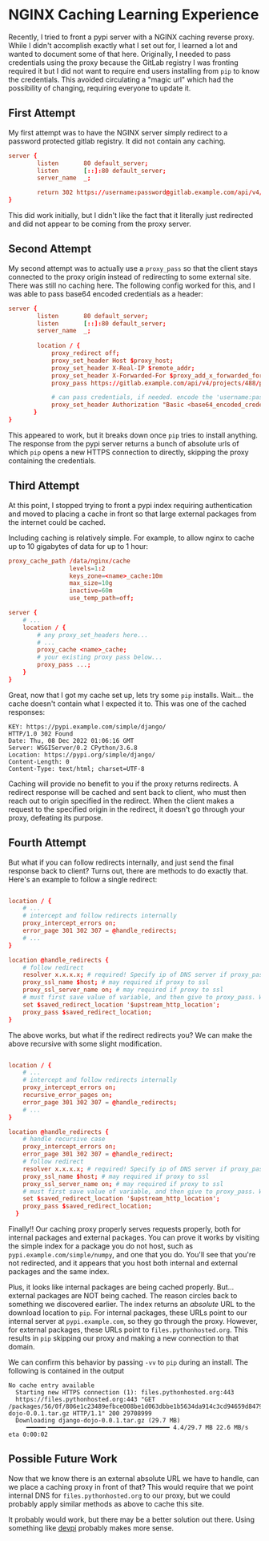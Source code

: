 # NGINX Caching Learning Experience

Recently, I tried to front a pypi server with a NGINX caching reverse proxy. While I didn't accomplish exactly what I set out for, I learned a lot and wanted to document some of that here. Originally, I needed to pass credentials using the proxy because the GitLab registry I was fronting required it but I did not want to require end users installing from `pip` to know the credentials. This avoided circulating a "magic url" which had the possibility of changing, requiring everyone to update it.

## First Attempt

My first attempt was to have the NGINX server simply redirect to a password protected gitlab registry. It did not contain any caching.

```conf
server {
        listen       80 default_server;
        listen       [::]:80 default_server;
        server_name  _;

        return 302 https://username:password@gitlab.example.com/api/v4/projects/488/packages/pypi/simple$request_uri;
}
```

This did work initially, but I didn't like the fact that it literally just redirected and did not appear to be coming from the proxy server.

## Second Attempt

My second attempt was to actually use a `proxy_pass` so that the client stays connected to the proxy origin instead of redirecting to some external site. There was still no caching here. The following config worked for this, and I was able to pass base64 encoded credentials as a header:

```conf
server {
        listen       80 default_server;
        listen       [::]:80 default_server;
        server_name  _;
        
        location / {
            proxy_redirect off;
            proxy_set_header Host $proxy_host;
            proxy_set_header X-Real-IP $remote_addr;
            proxy_set_header X-Forwarded-For $proxy_add_x_forwarded_for;
            proxy_pass https://gitlab.example.com/api/v4/projects/488/packages/pypi/simple/; # trailing slash important!

            # can pass credentials, if needed. encode the 'username:password' string
            proxy_set_header Authorization "Basic <base64_encoded_credentials>";
       }
}
```

This appeared to work, but it breaks down once `pip` tries to install anything. The response from the pypi server returns a bunch of absolute urls of which `pip` opens a new HTTPS connection to directly, skipping the proxy containing the credentials.

## Third Attempt

At this point, I stopped trying to front a pypi index requiring authentication and moved to placing a cache in front so that large external packages from the internet could be cached.

Including caching is relatively simple. For example, to allow nginx to cache up to 10 gigabytes of data for up to 1 hour:

```conf
proxy_cache_path /data/nginx/cache
                 levels=1:2
                 keys_zone=<name>_cache:10m
                 max_size=10g
                 inactive=60m
                 use_temp_path=off;

server {
    # ...
    location / {
        # any proxy_set_headers here...
        # ... 
        proxy_cache <name>_cache;
        # your existing proxy pass below...
        proxy_pass ...;
    }
}
```

Great, now that I got my cache set up, lets try some `pip` installs. Wait... the cache doesn't contain what I expected it to. This was one of the cached responses:

```text
KEY: https://pypi.example.com/simple/django/
HTTP/1.0 302 Found
Date: Thu, 08 Dec 2022 01:06:16 GMT
Server: WSGIServer/0.2 CPython/3.6.8
Location: https://pypi.org/simple/django/
Content-Length: 0
Content-Type: text/html; charset=UTF-8
```

Caching will provide no benefit to you if the proxy returns redirects. A redirect response will be cached and sent back to client, who must then reach out to origin specified in the redirect. When the client makes a request to the specified origin in the redirect, it doesn't go through your proxy, defeating its purpose.

## Fourth Attempt

But what if you can follow redirects internally, and just send the final response back to client? Turns out, there are methods to do exactly that. Here's an example to follow a single redirect:

```conf

location / {
    # ...
    # intercept and follow redirects internally
    proxy_intercept_errors on;
    error_page 301 302 307 = @handle_redirects;
    # ...
}

location @handle_redirects {
    # follow redirect
    resolver x.x.x.x; # required! Specify ip of DNS server if proxy_pass contains a variable. Why, I don't know
    proxy_ssl_name $host; # may required if proxy to ssl
    proxy_ssl_server_name on; # may required if proxy to ssl
    # must first save value of variable, and then give to proxy_pass. Why, I don't know. Doesn't work without it
    set $saved_redirect_location '$upstream_http_location';
    proxy_pass $saved_redirect_location;
}

```

The above works, but what if the redirect redirects you? We can make the above recursive with some slight modification.

```conf

location / {
    # ...
    # intercept and follow redirects internally
    proxy_intercept_errors on;
    recursive_error_pages on;
    error_page 301 302 307 = @handle_redirects;
    # ...
}

location @handle_redirects {
    # handle recursive case
    proxy_intercept_errors on;
    error_page 301 302 307 = @handle_redirect;
    # follow redirect
    resolver x.x.x.x; # required! Specify ip of DNS server if proxy_pass contains a variable. Why, I don't know
    proxy_ssl_name $host; # may required if proxy to ssl
    proxy_ssl_server_name on; # may required if proxy to ssl
    # must first save value of variable, and then give to proxy_pass. Why, I don't know. Doesn't work without it
    set $saved_redirect_location '$upstream_http_location';
    proxy_pass $saved_redirect_location;
  }
```

Finally!! Our caching proxy properly serves requests properly, both for internal packages and external packages. You can prove it works by visiting the simple index for a package you do not host, such as  `pypi.example.com/simple/numpy`, and one that you do. You'll see that you're not redirected, and it appears that you host both internal and external packages and the same index.

Plus, it looks like internal packages are being cached properly. But... external packages are NOT being cached. The reason circles back to something we discovered earlier. The index returns an *absolute* URL to the download location to `pip`. For internal packages, these URLs point to our internal server at `pypi.example.com`, so they go through the proxy. However, for external packages, these URLs point to `files.pythonhosted.org`. This results in `pip` skipping our proxy and making a new connection to that domain.

We can confirm this behavior by passing `-vv` to `pip` during an install. The following is contained in the output

```text
No cache entry available
  Starting new HTTPS connection (1): files.pythonhosted.org:443
  https://files.pythonhosted.org:443 "GET /packages/56/0f/806e1c23489efbce008be1d063dbbe1b5634da914c3cd94659d84794db96/django-dojo-0.0.1.tar.gz HTTP/1.1" 200 29708999
  Downloading django-dojo-0.0.1.tar.gz (29.7 MB)
     ━━━━━╸━━━━━━━━━━━━━━━━━━━━━━━━━━━━━━━━━━ 4.4/29.7 MB 22.6 MB/s eta 0:00:02
```

## Possible Future Work

Now that we know there is an external absolute URL we have to handle, can we place a caching proxy in front of that? This would require that we point internal DNS for `files.pythonhosted.org` to our proxy, but we could probably apply similar methods as above to cache this site.

It probably would work, but there may be a better solution out there. Using something like [devpi](https://www.devpi.net/) probably makes more sense.
